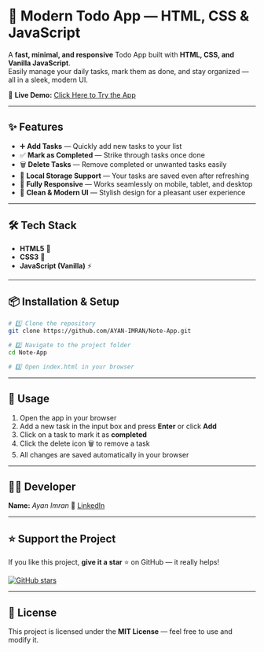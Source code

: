# 📝 Modern Todo App — HTML, CSS & JavaScript  

A **fast, minimal, and responsive** Todo App built with **HTML, CSS, and Vanilla JavaScript**.  
Easily manage your daily tasks, mark them as done, and stay organized — all in a sleek, modern UI.  

🚀 **Live Demo:** [Click Here to Try the App](https://note-app-tan-kappa.vercel.app/)  

---

## ✨ Features  
- ➕ **Add Tasks** — Quickly add new tasks to your list  
- ✅ **Mark as Completed** — Strike through tasks once done  
- 🗑 **Delete Tasks** — Remove completed or unwanted tasks easily  
- 💾 **Local Storage Support** — Your tasks are saved even after refreshing  
- 📱 **Fully Responsive** — Works seamlessly on mobile, tablet, and desktop  
- 🎨 **Clean & Modern UI** — Stylish design for a pleasant user experience  

---

## 🛠️ Tech Stack  
- **HTML5** 🧱  
- **CSS3** 🎨  
- **JavaScript (Vanilla)** ⚡  

---

## 📦 Installation & Setup  

```bash
# 1️⃣ Clone the repository
git clone https://github.com/AYAN-IMRAN/Note-App.git

# 2️⃣ Navigate to the project folder
cd Note-App

# 3️⃣ Open index.html in your browser
````

---

## 📍 Usage

1. Open the app in your browser
2. Add a new task in the input box and press **Enter** or click **Add**
3. Click on a task to mark it as **completed**
4. Click the delete icon 🗑 to remove a task
5. All changes are saved automatically in your browser

---

## 👨‍💻 Developer

**Name:** *Ayan Imran*
💼 [LinkedIn](https://www.linkedin.com/in/ayanimran/)

---

## ⭐ Support the Project

If you like this project, **give it a star** ⭐ on GitHub — it really helps!

[![GitHub stars](https://img.shields.io/github/stars/AYAN-IMRAN/Note-App?style=social)](https://github.com/AYAN-IMRAN/Note-App)

---

## 📜 License

This project is licensed under the **MIT License** — feel free to use and modify it.


